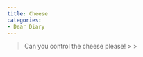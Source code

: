 ```yaml
---
title: Cheese
categories:
- Dear Diary
---
```


<blockquote>Can you control the cheese please!
> 
> </blockquote>
